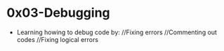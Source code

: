 # 0x03-Debugging

- Learning howing to debug code by:
    //Fixing errors
    //Commenting out codes
    //Fixing logical errors
